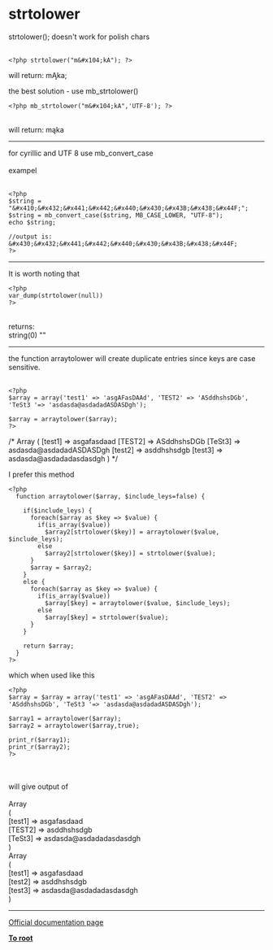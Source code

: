 # strtolower



strtolower(); doesn&apos;t work for polish chars<br><br>

```
<?php strtolower("m&#x104;kA"); ?>
```

will return: m&#x104;ka;

the best solution - use mb_strtolower()



```
<?php mb_strtolower("m&#x104;kA",'UTF-8'); ?>
```
<br>will return: m&#x105;ka  

---

for cyrillic and UTF 8 use  mb_convert_case<br><br>exampel<br><br>

```
<?php
$string = "&#x410;&#x432;&#x441;&#x442;&#x440;&#x430;&#x43B;&#x438;&#x44F;";
$string = mb_convert_case($string, MB_CASE_LOWER, "UTF-8");
echo $string;

//output is: &#x430;&#x432;&#x441;&#x442;&#x440;&#x430;&#x43B;&#x438;&#x44F;
?>
```
  

---

It is worth noting that <br>

```
<?php 
var_dump(strtolower(null))
?>
```
<br>returns: <br>string(0) ""  

---

the function  arraytolower will create duplicate entries since keys are case sensitive.  <br><br>

```
<?php
$array = array('test1' => 'asgAFasDAAd', 'TEST2' => 'ASddhshsDGb', 'TeSt3 '=> 'asdasda@asdadadASDASDgh');

$array = arraytolower($array);
?>
```

/*
Array
(
    [test1] => asgafasdaad
    [TEST2] => ASddhshsDGb
    [TeSt3] => asdasda@asdadadASDASDgh
    [test2] => asddhshsdgb
    [test3] => asdasda@asdadadasdasdgh
)
*/

I prefer this method



```
<?php
  function arraytolower($array, $include_leys=false) {
    
    if($include_leys) {
      foreach($array as $key => $value) {
        if(is_array($value))
          $array2[strtolower($key)] = arraytolower($value, $include_leys);
        else
          $array2[strtolower($key)] = strtolower($value);
      }
      $array = $array2;
    }
    else {
      foreach($array as $key => $value) {
        if(is_array($value))
          $array[$key] = arraytolower($value, $include_leys);
        else
          $array[$key] = strtolower($value);   
      }
    }
    
    return $array;
  } 
?>
```


which when used like this



```
<?php
$array = $array = array('test1' => 'asgAFasDAAd', 'TEST2' => 'ASddhshsDGb', 'TeSt3 '=> 'asdasda@asdadadASDASDgh');

$array1 = arraytolower($array);
$array2 = arraytolower($array,true);

print_r($array1);
print_r($array2);
?>
```
<br><br>will give output of <br><br>Array<br>(<br>    [test1] =&gt; asgafasdaad<br>    [TEST2] =&gt; asddhshsdgb<br>    [TeSt3] =&gt; asdasda@asdadadasdasdgh<br>)<br>Array<br>(<br>    [test1] =&gt; asgafasdaad<br>    [test2] =&gt; asddhshsdgb<br>    [test3] =&gt; asdasda@asdadadasdasdgh<br>)  

---

[Official documentation page](https://www.php.net/manual/en/function.strtolower.php)

**[To root](/README.md)**